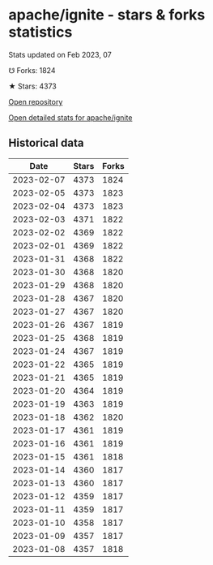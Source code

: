 # apache/ignite - stars & forks statistics

Stats updated on Feb 2023, 07

☋ Forks: 1824

★ Stars: 4373

[Open repository](https://github.com/apache/ignite)

[Open detailed stats for apache/ignite](https://reviewgithub.com/rep/apache/ignite)

## Historical data
| Date | Stars | Forks |
|------|-------|-------|
| 2023-02-07 | 4373 | 1824 | 
| 2023-02-05 | 4373 | 1823 | 
| 2023-02-04 | 4373 | 1823 | 
| 2023-02-03 | 4371 | 1822 | 
| 2023-02-02 | 4369 | 1822 | 
| 2023-02-01 | 4369 | 1822 | 
| 2023-01-31 | 4368 | 1822 | 
| 2023-01-30 | 4368 | 1820 | 
| 2023-01-29 | 4368 | 1820 | 
| 2023-01-28 | 4367 | 1820 | 
| 2023-01-27 | 4367 | 1820 | 
| 2023-01-26 | 4367 | 1819 | 
| 2023-01-25 | 4368 | 1819 | 
| 2023-01-24 | 4367 | 1819 | 
| 2023-01-22 | 4365 | 1819 | 
| 2023-01-21 | 4365 | 1819 | 
| 2023-01-20 | 4364 | 1819 | 
| 2023-01-19 | 4363 | 1819 | 
| 2023-01-18 | 4362 | 1820 | 
| 2023-01-17 | 4361 | 1819 | 
| 2023-01-16 | 4361 | 1819 | 
| 2023-01-15 | 4361 | 1818 | 
| 2023-01-14 | 4360 | 1817 | 
| 2023-01-13 | 4360 | 1817 | 
| 2023-01-12 | 4359 | 1817 | 
| 2023-01-11 | 4359 | 1817 | 
| 2023-01-10 | 4358 | 1817 | 
| 2023-01-09 | 4357 | 1817 | 
| 2023-01-08 | 4357 | 1818 | 

